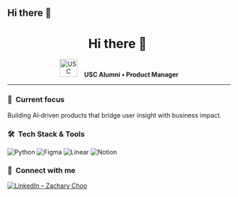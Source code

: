 ## Hi there 👋
<h1 align="center">
  Hi&nbsp;there&nbsp;👋&nbsp;
</h1>

<p align="center">
  <img src="https://upload.wikimedia.org/wikipedia/commons/thumb/9/94/USC_Trojans_logo.svg/161px-USC_Trojans_logo.svg.png"
       alt="USC logo" height="40">
  &nbsp;&nbsp;
  <strong>USC Alumni • Product Manager</strong>
</p>

---

### 🚀 &nbsp;Current focus
Building AI‑driven products that bridge user insight with business impact.

### 🛠 &nbsp;Tech&nbsp;Stack&nbsp;&amp;&nbsp;Tools

<p>
  <img src="https://img.shields.io/badge/Python-3776AB?style=for-the-badge&logo=python&logoColor=white"  alt="Python">
  <img src="https://img.shields.io/badge/Figma-F24E1E?style=for-the-badge&logo=figma&logoColor=white"   alt="Figma">
  <img src="https://img.shields.io/badge/Linear-5E6AD2?style=for-the-badge&logo=linear&logoColor=white" alt="Linear">
  <img src="https://img.shields.io/badge/Notion-000000?style=for-the-badge&logo=notion&logoColor=white" alt="Notion">
</p>

### 🤝 &nbsp;Connect with me

[![LinkedIn – Zachary Choo](https://img.shields.io/badge/LinkedIn-0A66C2?style=for-the-badge&logo=linkedin&logoColor=white)](https://www.linkedin.com/in/zachary-choo)

<!-- ------------------------------------------------------------------------- -->

<!--
**meeksbyz/meeksbyz** is a ✨ _special_ ✨ repository because its `README.md` (this file) appears on your GitHub profile.

Here are some ideas to get you started:

- 🔭 I’m currently working on ...
- 🌱 I’m currently learning ...
- 👯 I’m looking to collaborate on ...
- 🤔 I’m looking for help with ...
- 💬 Ask me about ...
- 📫 How to reach me: ...
- 😄 Pronouns: ...
- ⚡ Fun fact: ...
-->
